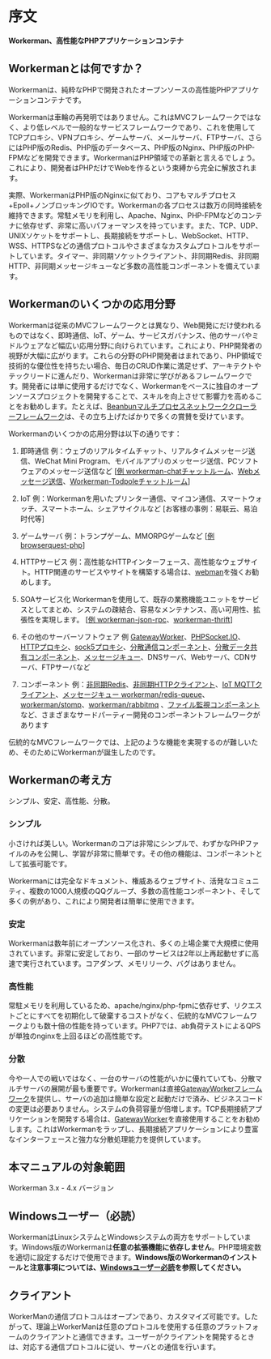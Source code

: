 # 序文

**Workerman、高性能なPHPアプリケーションコンテナ**

## Workermanとは何ですか？

Workermanは、純粋なPHPで開発されたオープンソースの高性能PHPアプリケーションコンテナです。

Workermanは車輪の再発明ではありません。これはMVCフレームワークではなく、より低レベルで一般的なサービスフレームワークであり、これを使用してTCPプロキシ、VPNプロキシ、ゲームサーバ、メールサーバ、FTPサーバ、さらにはPHP版のRedis、PHP版のデータベース、PHP版のNginx、PHP版のPHP-FPMなどを開発できます。WorkermanはPHP領域での革新と言えるでしょう。これにより、開発者はPHPだけでWebを作るという束縛から完全に解放されます。

実際、WorkermanはPHP版のNginxに似ており、コアもマルチプロセス+Epoll+ノンブロッキングIOです。Workermanの各プロセスは数万の同時接続を維持できます。常駐メモリを利用し、Apache、Nginx、PHP-FPMなどのコンテナに依存せず、非常に高いパフォーマンスを持っています。また、TCP、UDP、UNIXソケットをサポートし、長期接続をサポートし、WebSocket、HTTP、WSS、HTTPSなどの通信プロトコルやさまざまなカスタムプロトコルをサポートしています。タイマー、非同期ソケットクライアント、非同期Redis、非同期HTTP、非同期メッセージキューなど多数の高性能コンポーネントを備えています。

## Workermanのいくつかの応用分野

Workermanは従来のMVCフレームワークとは異なり、Web開発にだけ使われるものではなく、即時通信、IoT、ゲーム、サービスガバナンス、他のサーバやミドルウェアなど幅広い応用分野に向けられています。これにより、PHP開発者の視野が大幅に広がります。これらの分野のPHP開発者はまれであり、PHP領域で技術的な優位性を持ちたい場合、毎日のCRUD作業に満足せず、アーキテクトやテックリードに進んだり、Workermanは非常に学びがあるフレームワークです。開発者には単に使用するだけでなく、Workermanをベースに独自のオープンソースプロジェクトを開発することで、スキルを向上させて影響力を高めることをお勧めします。たとえば、[Beanbunマルチプロセスネットワーククローラーフレームワーク](https://github.com/kiddyuchina/Beanbun)は、その立ち上げたばかりで多くの賞賛を受けています。

Workermanのいくつかの応用分野は以下の通りです：

1. 即時通信
   例：ウェブのリアルタイムチャット、リアルタイムメッセージ送信、WeChat Mini Program、モバイルアプリのメッセージ送信、PCソフトウェアのメッセージ送信など
   [[例 workerman-chatチャットルーム](https://www.workerman.net/workerman-chat)、[Webメッセージ送信](https://www.workerman.net/web-sender)、[Workerman-Todpoleチャットルーム](https://www.workerman.net/workerman-todpole)]


2. IoT
   例：Workermanを用いたプリンター通信、マイコン通信、スマートウォッチ、スマートホーム、シェアサイクルなど
   [お客様の事例：易联云、易泊时代等]

3. ゲームサーバ
   例：トランプゲーム、MMORPGゲームなど
   [[例 browserquest-php](https://www.workerman.net/browserquest)]

4. HTTPサービス
   例：高性能なHTTPインターフェース、高性能なウェブサイト。HTTP関連のサービスやサイトを構築する場合は、[webman](https://github.com/walkor/webman)を強くお勧めします。

5. SOAサービス化
   Workermanを使用して、既存の業務機能ユニットをサービスとしてまとめ、システムの疎結合、容易なメンテナンス、高い可用性、拡張性を実現します。
   [[例 workerman-json-rpc](https://github.com/walkor/workerman-jsonrpc)、[workerman-thrift](https://github.com/walkor/workerman-thrift)]

6. その他のサーバーソフトウェア
   例 [GatewayWorker](https://www.workerman.net/doc/gateway-worker)、[PHPSocket.IO](https://www.workerman.net/phpsocket_io)、[HTTPプロキシ](https://github.com/walkor/php-http-proxy)、[sock5プロキシ](https://github.com/walkor/php-socks5)、[分散通信コンポーネント](https://github.com/walkor/Channel)、[分散データ共有コンポーネント](https://github.com/walkor/GlobalData)、[メッセージキュー](https://github.com/walkor/workerman-queue)、DNSサーバ、Webサーバ、CDNサーバ、FTPサーバなど

7. コンポーネント
   例：[非同期Redis](components/workerman-redis.md)、[非同期HTTPクライアント](components/workerman-http-client.md)、[IoT MQTTクライアント](components/workerman-mqtt.md)、[メッセージキュー workerman/redis-queue](components/workerman-redis-queue.md)、[workerman/stomp](components/workerman-stomp.md)、[workerman/rabbitmq](components/workerman-rabbitmq.md) 、[ファイル監視コンポーネント](components/file-monitor.md)など、さまざまなサードパーティー開発のコンポーネントフレームワークがあります

伝統的なMVCフレームワークでは、上記のような機能を実現するのが難しいため、そのためにWorkermanが誕生したのです。

## Workermanの考え方

シンプル、安定、高性能、分散。

### **シンプル**
小さければ美しい。Workermanのコアは非常にシンプルで、わずかなPHPファイルのみを公開し、学習が非常に簡単です。その他の機能は、コンポーネントとして拡張可能です。

Workermanには完全なドキュメント、権威あるウェブサイト、活発なコミュニティ、複数の1000人規模のQQグループ、多数の高性能コンポーネント、そして多くの例があり、これにより開発者は簡単に使用できます。

### **安定**
Workermanは数年前にオープンソース化され、多くの上場企業で大規模に使用されています。非常に安定しており、一部のサービスは2年以上再起動せずに高速で実行されています。コアダンプ、メモリリーク、バグはありません。

### **高性能**
常駐メモリを利用しているため、apache/nginx/php-fpmに依存せず、リクエストごとにすべてを初期化して破棄するコストがなく、伝統的なMVCフレームワークよりも数十倍の性能を持っています。PHP7では、ab負荷テストによるQPSが単独のnginxを上回るほどの高性能です。

### **分散**
今や一人での戦いではなく、一台のサーバの性能がいかに優れていても、分散マルチサーバの展開が最も重要です。Workermanは直接[GatewayWorkerフレームワーク](https://doc2.workerman.net)を提供し、サーバの追加は簡単な設定と起動だけで済み、ビジネスコードの変更は必要ありません。システムの負荷容量が倍増します。TCP長期接続アプリケーションを開発する場合は、[GatewayWorker](https://doc2.workerman.net)を直接使用することをお勧めします。これはWorkermanをラップし、長期接続アプリケーションにより豊富なインターフェースと強力な分散処理能力を提供しています。

## 本マニュアルの対象範囲

Workerman 3.x - 4.x バージョン

## Windowsユーザー（必読）

WorkermanはLinuxシステムとWindowsシステムの両方をサポートしています。Windows版のWorkermanは**任意の拡張機能に依存しません**。PHP環境変数を適切に設定するだけで使用できます。**Windows版のWorkermanのインストールと注意事項については、[Windowsユーザー必読](https://www.workerman.net/windows)を参照してください。**

## クライアント

WorkerManの通信プロトコルはオープンであり、カスタマイズ可能です。したがって、理論上WorkerManは任意のプロトコルを使用する任意のプラットフォームのクライアントと通信できます。ユーザーがクライアントを開発するときは、対応する通信プロトコルに従い、サーバとの通信を行います。
